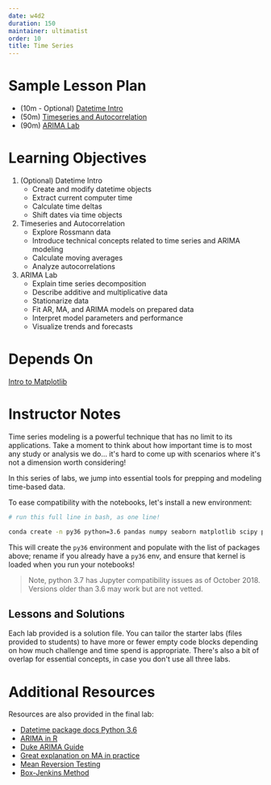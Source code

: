 ```yaml
---
date: w4d2
duration: 150
maintainer: ultimatist
order: 10
title: Time Series
---
```


# Sample Lesson Plan

* (10m - Optional) [Datetime Intro](datetime_intro_SOL.ipynb)
* (50m) [Timeseries and Autocorrelation](timeseries_autocorrelation_SOL.ipynb)
* (90m) [ARIMA Lab](ARIMA_SOL.ipynb)


# Learning Objectives

1. (Optional) Datetime Intro
	- Create and modify datetime objects
	- Extract current computer time
	- Calculate time deltas
	- Shift dates via time objects
2. Timeseries and Autocorrelation
	- Explore Rossmann data
	- Introduce technical concepts related to time series and ARIMA modeling
	- Calculate moving averages
	- Analyze autocorrelations
3. ARIMA Lab
	- Explain time series decomposition
	- Describe additive and multiplicative data
	- Stationarize data
	- Fit AR, MA, and ARIMA models on prepared data
	- Interpret model parameters and performance
	- Visualize trends and forecasts

# Depends On

[Intro to Matplotlib](https://github.com/thisismetis/dscurriculum_gamma/tree/master/curriculum/project-01/matplotlib)


# Instructor Notes

Time series modeling is a powerful technique that has no limit to its applications. Take a moment to think about how important time is to most any study or analysis we do... it's hard to come up with scenarios where it's not a dimension worth considering!

In this series of labs, we jump into essential tools for prepping and modeling time-based data.

To ease compatibility with the notebooks, let's install a new environment:

```bash
# run this full line in bash, as one line!

conda create -n py36 python=3.6 pandas numpy seaborn matplotlib scipy patsy statsmodels jupyter

```

This will create the `py36` environment and populate with the list of packages above; rename if you already have a `py36` env, and ensure that kernel is loaded when you run your notebooks!

> Note, python 3.7 has Jupyter compatibility issues as of October 2018. Versions older than 3.6 may work but are not vetted.

## Lessons and Solutions

Each lab provided is a solution file. You can tailor the starter labs (files provided to students) to have more or fewer empty code blocks depending on how much challenge and time spend is appropriate. There's also a bit of overlap for essential concepts, in case you don't use all three labs.


# Additional Resources

Resources are also provided in the final lab:

- [Datetime package docs Python 3.6](https://docs.python.org/3.6/library/datetime.html)
- [ARIMA in R](https://www.otexts.org/fpp/8/5)
- [Duke ARIMA Guide](https://people.duke.edu/~rnau/411arim2.htm)
- [Great explanation on MA in practice](http://stats.stackexchange.com/questions/164824/moving-average-ma-process-numerical-intuition)
- [Mean Reversion Testing](https://www.quantstart.com/articles/Basics-of-Statistical-Mean-Reversion-Testing)
- [Box-Jenkins Method](https://en.wikipedia.org/wiki/Box–Jenkins_method)
